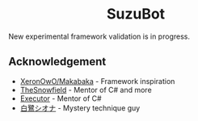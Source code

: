 <div align="center">
<h1>SuzuBot</h1>
</div>

New experimental framework validation is in progress.

## Acknowledgement

- [XeronOwO/Makabaka](https://github.com/XeronOwO/Makabaka/) - Framework inspiration
- [TheSnowfield](https://github.com/TheSnowfield/) - Mentor of C# and more
- [Executor](https://github.com/Executor-Cheng/) - Mentor of C#
- [白鷺シオナ](https://github.com/xapenny/) - Mystery technique guy